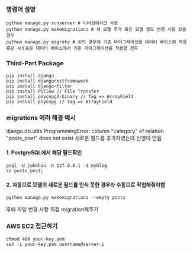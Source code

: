 ### 명령어 설명

```
python manage.py runserver # 디버깅에서만 사용
python manage.py makemigrations # 새 모델 추가 혹은 모델 필드 변경 사항 있을 경우
python manage.py migrate # 위의 경우에 기존 마이그레이션을 데이터 베이스에 적용 혹은 샤ㅐ로운 데이터 베이스에서 기존 마이그레이션을 적용할 경우
```

### Third-Part Package

```
pip install django
pip install djangorestframework
pip install django-filter
pip install Pillow // File Transfer
pip install psycopg2-binary // Tag => ArrayField
pip install psycopg // Tag => ArrayField
```

### migrations 에러 해결 예시

django.db.utils.ProgrammingError: column "category" of relation "posts_post" does not exist
새로운 필드를 추가하였는데 반영이 안됨

#### 1. PostgreSQL에서 해당 필드확인

```
psql -U johnhan -h 127.0.0.1 -d myblog
\d posts_post;
```

#### 2. 자동으로 모델의 새로운 필드를 인식 못한 경우라 수동으로 작업해줘야함

```
python manage.py makemigrations --empty posts
```

후에 파일 변경 사항 직접 migration해주기

### AWS EC2 접근하기

```
chmod 400 your-key.pem
ssh -i your-key.pem username@server-i
```
